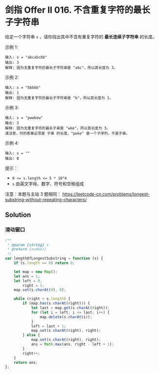 # 剑指 Offer II 016. 不含重复字符的最长子字符串

给定一个字符串 `s` ，请你找出其中不含有重复字符的 **最长连续子字符串** 的长度。

示例 1:

```
输入: s = "abcabcbb"
输出: 3
解释: 因为无重复字符的最长子字符串是 "abc"，所以其长度为 3。
```

示例 2:

```
输入: s = "bbbbb"
输出: 1
解释: 因为无重复字符的最长子字符串是 "b"，所以其长度为 1。
```

示例 3:

```
输入: s = "pwwkew"
输出: 3
解释: 因为无重复字符的最长子串是 "wke"，所以其长度为 3。
请注意，你的答案必须是 子串 的长度，"pwke" 是一个子序列，不是子串。
```

示例 4:

```
输入: s = ""
输出: 0
```

提示：

-   `0 <= s.length <= 5 * 10^4`
-   `s` 由英文字母、数字、符号和空格组成

注意：本题与主站 3 题相同： https://leetcode-cn.com/problems/longest-substring-without-repeating-characters/

## Solution

### 滑动窗口

```javascript
/**
 * @param {string} s
 * @return {number}
 */
var lengthOfLongestSubstring = function (s) {
    if (s.length == 0) return 0;

    let map = new Map();
    let ans = 1;
    let left = 0,
        right = 1;
    map.set(s.charAt(0), 0);

    while (right < s.length) {
        if (map.has(s.charAt(right))) {
            let last = map.get(s.charAt(right));
            for (let i = left; i <= last; i++) {
                map.delete(s.charAt(i));
            }
            left = last + 1;
            map.set(s.charAt(right), right);
        } else {
            map.set(s.charAt(right), right);
            ans = Math.max(ans, right - left + 1);
        }
        right++;
    }
    return ans;
};
```
